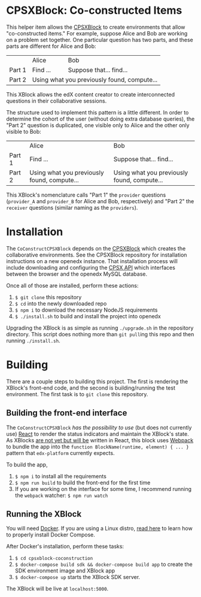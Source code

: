 # CPSXBlock: Co-constructed Items
This helper item allows the [CPSXBlock](https://github.com/collabassess/CPSXblock) to create environments that allow "co-constructed items." For example, suppose Alice and Bob are working on a problem set together. One particular question has two parts, and these parts are different for Alice and Bob:

<table>
    <tr>
        <td></td>
        <td>Alice</td>
        <td>Bob</td>
    </tr>
    <tr>
        <td>Part 1</td>
        <td>Find ...</td>
        <td>Suppose that... find...</td>
    </tr>
    <tr>
        <td>Part 2</td>
        <td colspan="2">Using what you previously found, compute...</td>
    </tr>
</table>

This XBlock allows the edX content creator to create interconnected questions in their collaborative sessions.

The structure used to implement this pattern is a little different. In order to determine the cohort of the user (without doing extra database queries), the "Part 2" question is duplicated, one visible only to Alice and the other only visible to Bob:

<table>
    <tr>
        <td></td>
        <td>Alice</td>
        <td>Bob</td>
    </tr>
    <tr>
        <td>Part 1</td>
        <td>Find ...</td>
        <td>Suppose that... find...</td>
    </tr>
    <tr>
        <td>Part 2</td>
        <td>Using what you previously found, compute...</td>
        <td>Using what you previously found, compute...</td>
    </tr>
</table>

This XBlock's nomenclature calls "Part 1" the `provider` questions (`provider_A` and `provider_B` for Alice and Bob, respectively) and "Part 2" the `receiver` questions (similar naming as the `providers`).

# Installation
The `CoConstructCPSXBlock` depends on the [CPSXBlock](https://github.com/collabasess/CPSXblock) which creates the collaborative environments. See the CPSXBlock repository for installation instructions on a new openedx instance. That installation process will include downloading and configuring the [CPSX API](https://github.com/collabassess/cpsx-api) which interfaces between the browser and the openedx MySQL database.

Once all of those are installed, perform these actions:
1. `$ git clone` this repository
2. `$ cd` into the newly downloaded repo
3. `$ npm i` to download the necessary NodeJS requirements
4. `$ ./install.sh` to build and install the project into openedx

Upgrading the XBlock is as simple as running `./upgrade.sh` in the repository directory. This script does nothing more than `git pull`ing this repo and then running `./install.sh`.

# Building
There are a couple steps to building this project. The first is rendering the XBlock's front-end code, and the second is building/running the test environment. The first task is to `git clone` this repository. 

## Building the front-end interface
The `CoConstructCPSXBlock` _has the possibility to use_ (but does not currently use) [React](https://reactjs.org) to render the status indicators and maintain the XBlock's state. As XBlocks [are not yet but will be](https://openedx.atlassian.net/wiki/spaces/FEDX/pages/122454990/React+evaluation+plan) written in React, this block uses [Webpack](https://webpack.js.org) to bundle the app into the `function BlockName(runtime, element) { ... }` pattern that `edx-platform` currently expects.

To build the app,
1. `$ npm i` to install all the requirements
2. `$ npm run build` to build the front-end for the first time
3. If you are working on the interface for some time, I recommend running the `webpack` watcher: `$ npm run watch`


## Running the XBlock
You will need [Docker](https://www.docker.com/get-docker). If you are using a Linux distro, [read here](https://docs.docker.com/compose/install/#install-compose) to learn how to properly install Docker Compose.

After Docker's installation, perform these tasks:
    
 1. `$ cd cpsxblock-coconstruction`
 2. `$ docker-compose build sdk && docker-compose build app` to create the SDK environment image and XBlock app
 3. `$ docker-compose up` starts the XBlock SDK server. 
 
 The XBlock will be live at `localhost:5000`.

